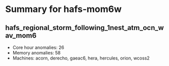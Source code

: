 # Summary for hafs-mom6w

## hafs_regional_storm_following_1nest_atm_ocn_wav_mom6
- Core hour anomalies: 26
- Memory anomalies: 58
- Machines: acorn, derecho, gaeac6, hera, hercules, orion, wcoss2

